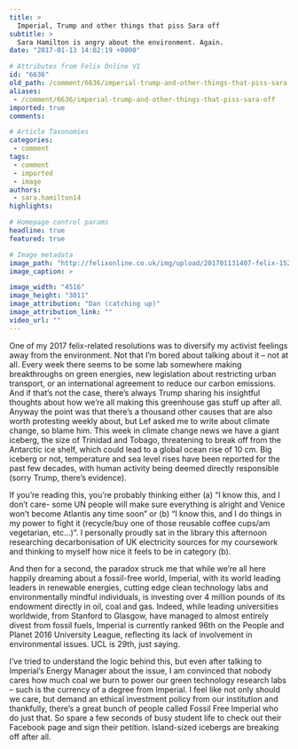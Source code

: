 ```yaml
---
title: >
  Imperial, Trump and other things that piss Sara off
subtitle: >
  Sara Hamilton is angry about the environment. Again.
date: "2017-01-13 14:02:19 +0000"

# Attributes from Felix Online V1
id: "6636"
old_path: /comment/6636/imperial-trump-and-other-things-that-piss-sara-off
aliases:
 - /comment/6636/imperial-trump-and-other-things-that-piss-sara-off
imported: true
comments:

# Article Taxonomies
categories:
 - comment
tags:
 - comment
 - imported
 - image
authors:
 - sara.hamilton14
highlights:

# Homepage control params
headline: true
featured: true

# Image metadata
image_path: "http://felixonline.co.uk/img/upload/201701131407-felix-15219031445_e779569ec1_o.jpg"
image_caption: >

image_width: "4516"
image_height: "3011"
image_attribution: "Dan (catching up)"
image_attribution_link: ""
video_url: ""
---
```


One of my 2017 felix-related resolutions was to diversify my activist feelings away from the environment. Not that I’m bored about talking about it – not at all. Every week there seems to be some lab somewhere making breakthroughs on green energies, new legislation about restricting urban transport, or an international agreement to reduce our carbon emissions. And if that’s not the case, there’s always Trump sharing his insightful thoughts about how we’re all making this greenhouse gas stuff up after all.  Anyway the point was that there’s a thousand other causes that are also worth protesting weekly about, but Lef asked me to write about climate change, so blame him.
This week in climate change news we have a giant iceberg, the size of Trinidad and Tobago, threatening to break off from the Antarctic ice shelf, which could lead to a global ocean rise of 10 cm. Big iceberg or not, temperature and sea level rises have been reported for the past few decades, with human activity being deemed directly responsible (sorry Trump, there’s evidence).

If you’re reading this, you’re probably thinking either (a) “I know this, and I don’t care- some UN people will make sure everything is alright and Venice won’t become Atlantis any time soon” or (b) “I know this, and I do things in my power to fight it (recycle/buy one of those reusable coffee cups/am vegetarian, etc...)”. I personally proudly sat in the library this afternoon researching decarbonisation of UK electricity sources for my coursework and thinking to myself how nice it feels to be in category (b).

And then for a second, the paradox struck me that while we’re all here happily dreaming about a fossil-free world, Imperial, with its world leading leaders in renewable energies, cutting edge clean technology labs and environmentally mindful individuals, is investing over 4 million pounds of its endowment directly in oil, coal and gas. Indeed, while leading universities worldwide, from Stanford to Glasgow, have managed to almost entirely divest from fossil fuels, Imperial is currently ranked 96th on the People and Planet 2016 University League, reflecting its lack of involvement in environmental issues. UCL is 29th, just saying.

I’ve tried to understand the logic behind this, but even after talking to Imperial’s Energy Manager about the issue, I am convinced that nobody cares how much coal we burn to power our green technology research labs – such is the currency of a degree from Imperial. I feel like not only should we care, but demand an ethical investment policy from our institution and thankfully, there’s a great bunch of people called Fossil Free Imperial who do just that. So spare a few seconds of busy student life to check out their Facebook page and sign their petition. Island-sized icebergs are breaking off after all.
